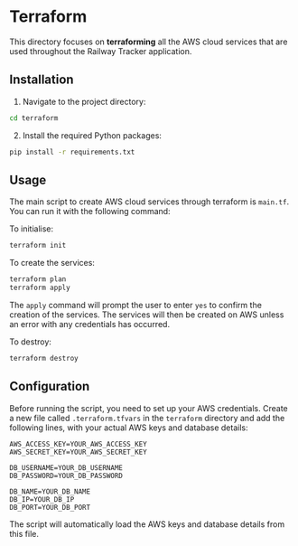 # Terraform

This directory focuses on **terraforming** all the AWS cloud services that are used throughout the Railway Tracker application.


## Installation

1. Navigate to the project directory:

```bash
cd terraform
```
2. Install the required Python packages:

```bash
pip install -r requirements.txt
```

## Usage

The main script to create AWS cloud services through terraform is `main.tf`. You can run it with the following command:

To initialise: 
```bash
terraform init 
```

To create the services:
```bash
terraform plan
terraform apply 
```
The ```apply``` command will prompt the user to enter ```yes``` to confirm the creation of the services. The services will then be created on AWS unless an error with any credentials has occurred. 

To destroy:
```bash
terraform destroy
```


## Configuration
Before running the script, you need to set up your AWS credentials. Create a new file called `.terraform.tfvars` in the `terraform` directory and add the following lines, with your actual AWS keys and database details:

```text
AWS_ACCESS_KEY=YOUR_AWS_ACCESS_KEY
AWS_SECRET_KEY=YOUR_AWS_SECRET_KEY

DB_USERNAME=YOUR_DB_USERNAME
DB_PASSWORD=YOUR_DB_PASSWORD

DB_NAME=YOUR_DB_NAME
DB_IP=YOUR_DB_IP
DB_PORT=YOUR_DB_PORT
```


The script will automatically load the AWS keys and database details from this file.
